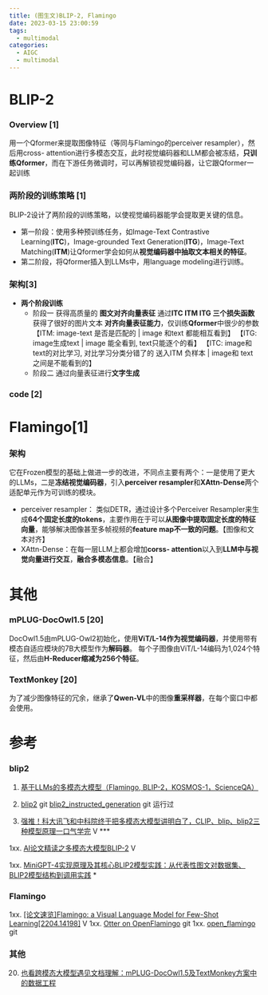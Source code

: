 ```yaml
---
title: (图生文)BLIP-2, Flamingo
date: 2023-03-15 23:00:59
tags:
  - multimodal
categories:
  - AIGC  
  - multimodal
---
```


<p></p>
<!-- more -->

# BLIP-2
### Overview [1]
用一个Qformer来提取图像特征（等同与Flamingo的perceiver resampler），然后用cross- attention进行多模态交互，此时视觉编码器和LLM都会被冻结，**只训练Qformer**，而在下游任务微调时，可以再解锁视觉编码器，让它跟Qformer一起训练

### 两阶段的训练策略 [1]
BLIP-2设计了两阶段的训练策略，以使视觉编码器能学会提取更关键的信息。
+ 第一阶段：使用多种预训练任务，如Image-Text Contrastive Learning(**ITC**)，Image-grounded Text Generation(**ITG**)，Image-Text Matching(**ITM**)让Qformer学会如何从**视觉编码器中抽取文本相关的特征**。
+ 第二阶段，将Qformer插入到LLMs中，用language modeling进行训练。



### 架构[3]
+ **两个阶段训练**
  + 阶段一
    获得高质量的 **图文对齐向量表征**
    通过**ITC ITM  ITG 三个损失函数**获得了很好的图片文本 **对齐向量表征能力**，仅训练**Qformer**中很少的参数
    【ITM:  image-text 是否是匹配的 |    image 和text 都能相互看到】
    【ITG: image生成text |    image 能全看到, text只能逐个的看】
    【ITC: image和text的对比学习, 对比学习分类分错了的  送入ITM 负样本 |  image和 text  之间是不能看到的】
  + 阶段二
    通过向量表征进行**文字生成**

### code [2]

# Flamingo[1]
### 架构
它在Frozen模型的基础上做进一步的改进，不同点主要有两个：一是使用了更大的LLMs，二是**冻结视觉编码器**，引入**perceiver resampler**和**XAttn-Dense**两个适配单元作为可训练的模块。
  - perceiver resampler：
      类似DETR，通过设计多个Perceiver Resampler来生成**64个固定长度的tokens**，主要作用在于可以**从图像中提取固定长度的特征向量**，能够解决图像甚至多帧视频的**feature map不一致的问题**。【图像和文本对齐】
  - XAttn-Dense：在每一层LLM上都会增加**corss- attention**以入到**LLM中与视觉向量进行交互**，**融合多模态信息**。【融合】

# 其他
### mPLUG-DocOwl1.5  [20]
DocOwl1.5由mPLUG-Owl2初始化，使用**ViT/L-14作为视觉编码器**，并使用带有模态自适应模块的7B大模型作为**解码器**。
每个子图像由ViT/L-14编码为1,024个特征，然后由**H-Reducer缩减为256个特征**。

### TextMonkey [20]
为了减少图像特征的冗余，继承了**Qwen-VL**中的图像**重采样器**，在每个窗口中都会使用。

# 参考
### blip2
1.  [基于LLMs的多模态大模型（Flamingo, BLIP-2，KOSMOS-1，ScienceQA）](https://nakaizura.blog.csdn.net/article/details/130757157?spm=1001.2014.3001.5502)

2. [blip2](https://github.com/www6v/LAVIS/tree/main/projects/blip2) git
   [blip2_instructed_generation](https://colab.research.google.com/github/salesforce/LAVIS/blob/main/examples/blip2_instructed_generation.ipynb) git 运行过
   
3.  [强推！科大讯飞和中科院终于把多模态大模型讲明白了，CLIP、blip、blip2三种模型原理一口气学完](https://www.bilibili.com/video/BV1Ek4y1G74J) V *** 

1xx.  [AI论文精读之多模态大模型BLIP-2](https://www.bilibili.com/video/BV18u4y137ZV/) V

1xx. [MiniGPT-4实现原理及其核心BLIP2模型实践：从代表性图文对数据集、BLIP2模型结构到调用实践](https://mp.weixin.qq.com/s?__biz=MzAxMjc3MjkyMg==&mid=2648400402&idx=1&sn=efd84698e6a207b2035995ec2e255417) *

### Flamingo
1xx. [[论文速览]Flamingo: a Visual Language Model for Few-Shot Learning[2204.14198]](https://www.bilibili.com/video/BV1pu411G7ce) V
1xx. [Otter  on OpenFlamingo](https://github.com/Luodian/Otter) git
1xx. [open_flamingo](https://github.com/mlfoundations/open_flamingo) git

### 其他
20. [也看跨模态大模型遇见文档理解：mPLUG-DocOwl1.5及TextMonkey方案中的数据工程 ](https://mp.weixin.qq.com/s/1MSOZfbKcPW1BTT4f9XvQg) 